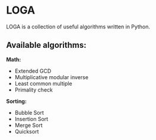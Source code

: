 LOGA
====

LOGA is a collection of useful algorithms written in Python.

Available algorithms:
---------------------

**Math:**
- Extended GCD
- Multiplicative modular inverse
- Least common multiple
- Primality check

**Sorting:**
- Bubble Sort
- Insertion Sort
- Merge Sort
- Quicksort

